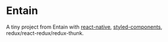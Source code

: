 # Entain
A tiny project from Entain with [react-native](https://reactnative.dev), [styled-components](https://styled-components.com), redux/react-redux/redux-thunk.
